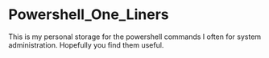 # Powershell_One_Liners
This is my personal storage for the powershell commands I often for system administration. Hopefully you find them useful. 
